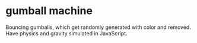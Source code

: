 # gumball machine 

Bouncing gumballs, which get randomly generated with color and removed. Have physics and gravity simulated in JavaScript.
